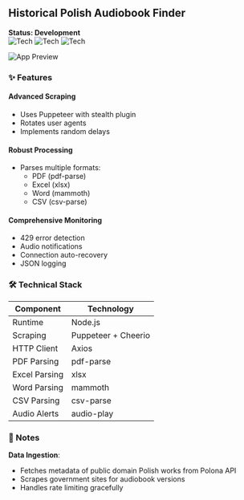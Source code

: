 ## Historical Polish Audiobook Finder  
**Status: Development**  
![Tech](https://img.shields.io/badge/-Node.js-339933) ![Tech](https://img.shields.io/badge/-Puppeteer-40B5A4) ![Tech](https://img.shields.io/badge/-Axios-5A29E4)  

 ![App Preview](https://cdn.glitch.global/79283f6f-ef1e-4285-822b-eaefe68c462e/5.png?v=1751443834188)  

### ✨ Features  

#### Advanced Scraping  
- Uses Puppeteer with stealth plugin  
- Rotates user agents  
- Implements random delays  

#### Robust Processing  
- Parses multiple formats:  
  - PDF (pdf-parse)  
  - Excel (xlsx)  
  - Word (mammoth)  
  - CSV (csv-parse)  

#### Comprehensive Monitoring  
- 429 error detection  
- Audio notifications  
- Connection auto-recovery  
- JSON logging  

### 🛠️ Technical Stack  
| Component         | Technology                          |
|-------------------|-------------------------------------|
| Runtime          | Node.js |
| Scraping        | Puppeteer + Cheerio |
| HTTP Client     | Axios |
| PDF Parsing     | pdf-parse |
| Excel Parsing   | xlsx |
| Word Parsing    | mammoth |
| CSV Parsing     | csv-parse |
| Audio Alerts    | audio-play |

### 📝 Notes  
**Data Ingestion**:  
- Fetches metadata of public domain Polish works from Polona API  
- Scrapes government sites for audiobook versions  
- Handles rate limiting gracefully  
